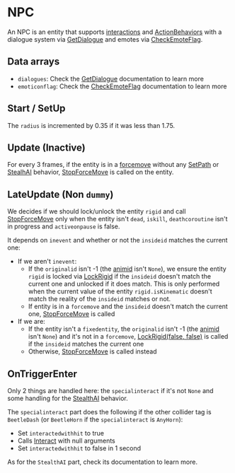 # NPC
An NPC is an entity that supports [interactions](Interaction.md) and [ActionBehaviors](ActionBehaviors.md) with a dialogue system via [GetDialogue](Notable%20methods/GetDialogue.md) and emotes via [CheckEmoteFlag](Notable%20methods/CheckEmoteFlag.md).

## Data arrays
- `dialogues`: Check the [GetDialogue](Notable%20methods/GetDialogue.md) documentation to learn more
- `emoticonflag`: Check the [CheckEmoteFlag](Notable%20methods/CheckEmoteFlag.md) documentation to learn more

## Start / SetUp
The `radius` is incremented by 0.35 if it was less than 1.75.

## Update (Inactive)
For every 3 frames, if the entity is in a [forcemove](../EntityControl/EntityControl%20Methods.md#forcemove) without any [SetPath](ActionBehaviors/SetPath.md) or [StealhAI](ActionBehaviors/StealthAI.md) behavior, [StopForceMove](../EntityControl/EntityControl%20Methods.md#StopForceMove) is called on the entity.

## LateUpdate (Non `dummy`)
We decides if we should lock/unlock the entity `rigid` and call [StopForceMove](../EntityControl/EntityControl%20Methods.md#StopForceMove) only when the entity isn't `dead`, `iskill`, `deathcoroutine` isn't in progress and `activeonpause` is false. 

It depends on `inevent` and whether or not the `insideid` matches the current one:
- If we aren't `inevent`: 
  - If the `originalid` isn't -1 (the [animid](../../Enums%20and%20IDs/AnimIDs.md) isn't `None`), we ensure the entity `rigid` is locked via [LockRigid](../EntityControl/EntityControl%20Methods.md#lockrigid) if the `insideid` doesn't match the current one and unlocked if it does match. This is only performed when the current value of the entity `rigid.isKinematic` doesn't match the reality of the `insideid` matches or not.
  - If entity is in a `forcemove` and the `insideid` doesn't match the current one, [StopForceMove](../EntityControl/EntityControl%20Methods.md#StopForceMove) is called
- If we are:
  - If the entity isn't a `fixedentity`, the `originalid` isn't -1 (the [animid](../../Enums%20and%20IDs/AnimIDs.md) isn't `None`) and it's not in a `forcemove`, [LockRigid(false, false)](../EntityControl/EntityControl%20Methods.md#lockrigid) is called if the `insideid` matches the current one
  - Otherwise, [StopForceMove](../EntityControl/EntityControl%20Methods.md#StopForceMove) is called instead

## OnTriggerEnter
Only 2 things are handled here: the `specialinteract` if it's not `None` and some handling for the [StealthAI](ActionBehaviors/StealthAI.md) behavior.

The `specialinteract` part does the following if the other collider tag is `BeetleDash` (or `BeetleHorn` if the `specialinteract` is `AnyHorn`):
- Set `interactedwithhit` to true
- Calls [Interact](Interact.md) with null arguments
- Set `interactedwithhit` to false in 1 second

As for the `StealthAI` part, check its documentation to learn more.